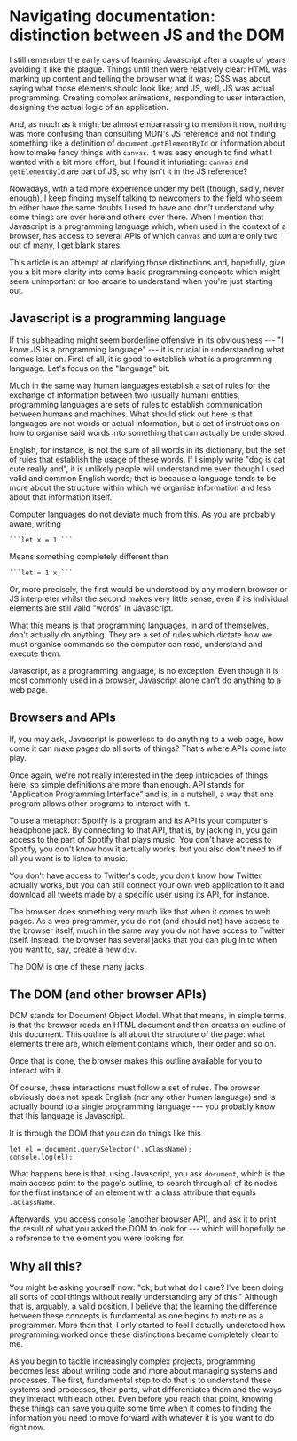 # Navigating documentation: distinction between JS and the DOM
I still remember the early days of learning Javascript after a couple of years avoiding it like the plague. Things until then were relatively clear: HTML was marking up content and telling the browser what it was; CSS was about saying what those elements should look like; and JS, well, JS was actual programming. Creating complex animations, responding to user interaction, designing the actual logic of an application.

And, as much as it might be almost embarrassing to mention it now, nothing was more confusing than consulting MDN's JS reference and not finding something like a definition of `document.getElementById` or information about how to make fancy things with `canvas`. It was easy enough to find what I wanted with a bit more effort, but I found it infuriating: `canvas` and `getElementById` are part of JS, so why isn't it in the JS reference?

Nowadays, with a tad more experience under my belt (though, sadly, never enough), I keep finding myself talking to newcomers to the field who seem to either have the same doubts I used to have and don't understand why some things are over here and others over there. When I mention that Javascript is a programming language which, when used in the context of a browser, has access to several APIs of which `canvas` and `DOM` are only two out of many, I get blank stares.

This article is an attempt at clarifying those distinctions and, hopefully, give you a bit more clarity into some basic programming concepts which might seem unimportant or too arcane to understand when you're just starting out.

## Javascript is a programming language
If this subheading might seem borderline offensive in its obviousness --- "I know JS is a programming language" --- it is crucial in understanding what comes later on. First of all, it is good to establish what is a programming language. Let's focus on the "language" bit.

Much in the same way human languages establish a set of rules for the exchange of information between two (usually human) entities, programming languages are sets of rules to establish communication between humans and machines. What should stick out here is that languages are not words or actual information, but a set of instructions on how to organise said words into something that can actually be understood.

English, for instance, is not the sum of all words in its dictionary, but the set of rules that establish the usage of these words. If I simply write "dog is cat cute really and", it is unlikely people will understand me even though I used valid and common English words; that is because a language tends to be more about the structure within which we organise information and less about that information itself.

Computer languages do not deviate much from this. As you are probably aware, writing

	```let x = 1;```

Means something completely different than

	```let = 1 x;```

Or, more precisely, the first would be understood by any modern browser or JS interpreter whilst the second makes very little sense, even if its individual elements are still valid "words" in Javascript.

What this means is that programming languages, in and of themselves, don't actually do anything. They are a set of rules which dictate how we must organise commands so the computer can read, understand and execute them.

Javascript, as a programming language, is no exception. Even though it is most commonly used in a browser, Javascript alone can't do anything to a web page.

## Browsers and APIs
If, you may ask, Javascript is powerless to do anything to a web page, how come it can make pages do all sorts of things? That's where APIs come into play.

Once again, we're not really interested in the deep intricacies of things here, so simple definitions are more than enough. API stands for "Application Programming Interface" and is, in a nutshell, a way that one program allows other programs to interact with it.

To use a metaphor: Spotify is a program and its API is your computer's headphone jack. By connecting to that API, that is, by jacking in, you gain access to the part of Spotify that plays music. You don't have access to Spotify, you don't know how it actually works, but you also don't need to if all you want is to listen to music.

You don't have access to Twitter's code, you don't know how Twitter actually works, but you can still connect your own web application to it and download all tweets made by a specific user using its API, for instance.

The browser does something very much like that when it comes to web pages. As a web programmer, you do not (and should not) have access to the browser itself, much in the same way you do not have access to Twitter itself. Instead, the browser has several jacks that you can plug in to when you want to, say, create a new `div`.

The DOM is one of these many jacks.

## The DOM (and other browser APIs)
DOM stands for Document Object Model. What that means, in simple terms, is that the browser reads an HTML document and then creates an outline of this document. This outline is all about the structure of the page: what elements there are, which element contains which, their order and so on.

Once that is done, the browser makes this outline available for you to interact with it.

Of course, these interactions must follow a set of rules. The browser obviously does not speak English (nor any other human language) and is actually bound to a single programming language --- you probably know that this language is Javascript.

It is through the DOM that you can do things like this

    let el = document.querySelector('.aClassName);
	console.log(el);

What happens here is that, using Javascript, you ask `document`, which is the main access point to the page's outline, to search through all of its nodes for the first instance of an element with a class attribute that equals `.aClassName`.

Afterwards, you access `console` (another browser API), and ask it to print the result of what you asked the DOM to look for --- which will hopefully be a reference to the element you were looking for.

## Why all this?
You might be asking yourself now: "ok, but what do I care? I've been doing all sorts of cool things without really understanding any of this." Although that is, arguably, a valid position, I believe that the learning the difference between these concepts is fundamental as one begins to mature as a programmer. More than that, I only started to feel I actually understood how programming worked once these distinctions became completely clear to me.

As you begin to tackle increasingly complex projects, programming becomes less about writing code and more about managing systems and processes. The first, fundamental step to do that is to understand these systems and processes, their parts, what differentiates them and the ways they interact with each other. Even before you reach that point, knowing these things can save you quite some time when it comes to finding the information you need to move forward with whatever it is you want to do right now.
